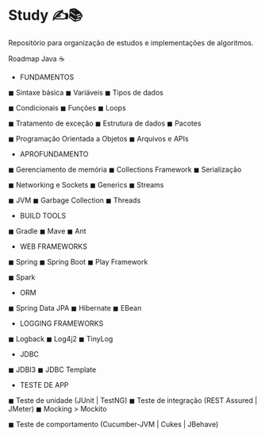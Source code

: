 # Study ✍📚

Repositório para organização de estudos e implementações de algoritmos.


Roadmap Java ☕

- FUNDAMENTOS

◼ Sintaxe básica       																								◼ Variáveis																					◼ Tipos de dados

◼ Condicionais																												◼ Funções 																					◼ Loops

◼ Tratamento de exceção																								◼ Estrutura de dados																◼ Pacotes

◼ Programação Orientada a Objetos																			◼ Arquivos e APIs

- APROFUNDAMENTO

◼ Gerenciamento de memória																						◼ Collections Framework															◼ Serialização

◼ Networking e Sockets																								◼ Generics																					◼ Streams

◼ JVM																																	◼ Garbage Collection																◼ Threads

- BUILD TOOLS

◼ Gradle																															◼ Mave																							◼ Ant

- WEB FRAMEWORKS

◼ Spring																															◼ Spring Boot																				◼ Play Framework

◼ Spark

- ORM

◼ Spring Data JPA 																										◼ Hibernate																					◼ EBean

- LOGGING FRAMEWORKS

◼ Logback 																														◼ Log4j2																						◼ TinyLog

- JDBC

◼ JDBI3																																◼ JDBC Template

- TESTE DE APP

◼ Teste de unidade (JUnit | TestNG)                                   ◼ Teste de integração (REST Assured | JMeter)       ◼ Mocking > Mockito

◼ Teste de comportamento (Cucumber-JVM | Cukes | JBehave)

